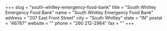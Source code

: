 +++
slug = "south-whitley-emergency-food-bank"
title = "South Whitley Emergency Food Bank"
name = "South Whitley Emergency Food Bank"
address = "207 East Front Street"
city = "South Whitley"
state = "IN"
postal = "46787"
website = ""
phone = "260 212-2964"
fax = ""
+++
